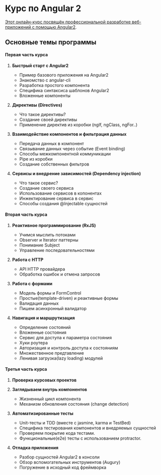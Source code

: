 # Курс по Angular 2
[Этот онлайн-курс посвящён профессиональной разработке веб-приложений с помощью Angular2](https://learn.javascript.ru/courses/angular2).

## Основные темы программы


#### Первая часть курса

1. **Быстрый старт с Angular2**
    - Пример базового приложения на Angular2
    - Знакомство с angular-cli
    - Разработка простого компонента
    - Специфика синтаксиса шаблонов Angular2
    - Вложенные компоненты

2. **Директивы (Directives)**
    - Что такое директивы?
    - Создание своей директивы
    - Применение директив из коробки (ngIf, ngClass, ngFor..)

3. **Взаимодействие компонентов и фильтрация данных**
    - Передача данных в компонент
    - Связывание данных через событие (Event binding)
    - Способы межкомпонентной коммуникации
    - Pipe из коробки
    - Создание собственных фильтров

4. **Сервисы и внедрение зависимостей (Dependency injection)**
    - Что такое сервис?
    - Создание своего сервиса
    - Использование сервисов в копонентах
    - Инжектирование сервиса в сервис
    - Способы создания @Injectable сущностей


#### Вторая часть курса

1. **Реактивное программирование (RxJS)**
    - Учимся мыслить потоками
    - Observer и Iterator паттерны
    - Понимание Subject
    - Управление последовательностями

2. **Работа с HTTP**
    - API HTTP провайдера
    - Обработка ошибок и отмена запросов

3. **Работа с формами**
    - Модель формы и FormControl
    - Простые(template-driven) и реактивные формы
    - Валидация данных
    - Пишем асинхронный валидатор

4. **Навигация и маршрутизация**
    - Определение состояний
    - Вложенные состояния
    - Сервис для доступа к параметра состояния
    - Хуки роутера
    - Авторизация и контроль доступа к состояниям
    - Множественное предтавление
    - Ленивая загрузка(lazy loading) модулей


#### Третья часть курса

1. **Проверка курсовых проектов**

2. **Заглядываем внутрь компонентов**
    - Жизненный цикл компонента
    - Механизм обновления состояния (change detection)

3. **Автоматизированные тесты**
    - Unit-тесты и TDD (вместе с jasmine, karma и TestBed)
    - Специфика тестирования компонентов и внедряемых сущностей
    - Проверяем покрытие кода тестами.
    - Функциональные(e2e) тесты с использованием protractor.

4. **Отладка приложения**
    - Разбор сущностей Angular2 в консоли
    - Обзор вспомогательных инструментов (Augury)
    - Погружение в исходный код фреймворка

